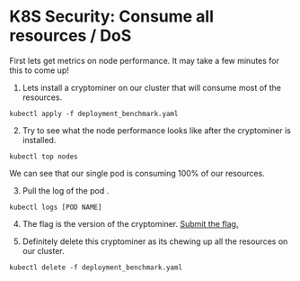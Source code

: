 # K8S Security: Consume all resources / DoS

First lets get metrics on node performance. It may take a few minutes for this to come up!

1. Lets install a cryptominer on our cluster that will consume most of the resources.

```
kubectl apply -f deployment_benchmark.yaml
```

2. Try to see what the node performance looks like after the cryptominer is installed.

```
kubectl top nodes
```
We can see that our single pod is consuming 100% of our resources.

3. Pull the log of the pod .

```
kubectl logs [POD NAME]
```

4. The flag is the version of the cryptominer. [Submit the flag.](https://devslop.ctfd.io/challenges#Challenge%2025-17)

5. Definitely delete this cryptominer as its chewing up all the resources on our cluster.
```
kubectl delete -f deployment_benchmark.yaml
```
